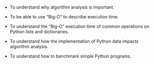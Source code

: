 

  * To understand why algorithm analysis is important.

  * To be able to use “Big-O” to describe execution time.

  * To understand the “Big-O” execution time of common operations on Python lists and dictionaries.

  * To understand how the implementation of Python data impacts algorithm analysis.

  * To understand how to benchmark simple Python programs.
